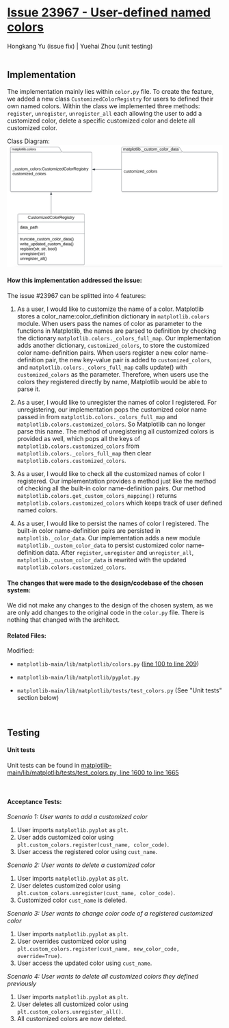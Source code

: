 # [Issue 23967 - User-defined named colors](https://github.com/matplotlib/matplotlib/issues/23967)
Hongkang Yu (issue fix) | Yuehai Zhou (unit testing)
<br /><br />

## **Implementation**
The implementation mainly lies within `color.py` file. To create the feature, we added a new class `CustomizedColorRegistry` for users to defined their own named colors. Within the class we implemented three methods: `register`, `unregister`, `unregister_all` each allowing the user to add a customized color, delete a specific customized color and delete all customized color.

Class Diagram: 
![screensh](./img/23967_class_diagram.png)

#### How this implementation addressed the issue:
The issue #23967 can be splitted into 4 features:
1. As a user, I would like to customize the name of a color.
Matplotlib stores a color_name:color_definition dictionary in `matplotlib.colors` module. When users pass the names of color as parameter to the functions in Matplotlib, the names are parsed to definition by checking the dictionary `matplotlib.colors._colors_full_map`. Our implementation adds another dictionary, `customized_colors`, to store the customized color name-definition pairs. When users register a new color name-definition pair, the new key-value pair is added to `customized_colors`, and `matplotlib.colors._colors_full_map` calls update() with `customized_colors` as the parameter. Therefore, when users use the colors they registered directly by name, Matplotlib would be able to parse it.

2. As a user, I would like to unregister the names of color I registered.
For unregistering, our implementation pops the customized color name passed in from `matplotlib.colors._colors_full_map` and `matplotlib.colors.customized_colors`. So Matplotlib can no longer parse this name. The method of unregistering all customized colors is provided as well, which pops all the keys of `matplotlib.colors.customized_colors` from  `matplotlib.colors._colors_full_map` then clear `matplotlib.colors.customized_colors`.

3. As a user, I would like to check all the customized names of color I registered.
Our implementation provides a method just like the method of checking all the built-in color name-definition pairs. Our method `matplotlib.colors.get_custom_colors_mapping()` returns `matplotlib.colors.customized_colors` which keeps track of user defined named colors.

4. As a user, I would like to persist the names of color I registered.
The built-in color name-definition pairs are persisted in `matplotlib._color_data`. Our implementation adds a new module `matplotlib._custom_color_data` to persist customized color name-definition data. After `register`, `unregister` and `unregister_all`, `matplotlib._custom_color_data` is rewrited with the updated `matplotlib.colors.customized_colors`.


#### The changes that were made to the design/codebase of the chosen system:
We did not make any changes to the design of the chosen system, as we are only add changes to the original code in the `color.py` file. There is nothing that changed with the architect. 

#### Related Files:
Modified:
* `matplotlib-main/lib/matplotlib/colors.py` ([line 100 to line 209](https://github.com/sonnmi/d01w23-team-Visual-Learners/blob/bb4e69f05aa3ce22df971e3250a831312a4dfdd0/matplotlib-main/lib/matplotlib/colors.py#L105-L207))

* `matplotlib-main/lib/matplotlib/pyplot.py`

* `matplotlib-main/lib/matplotlib/tests/test_colors.py` (See "Unit tests" section below)

<br />

## **Testing**

#### **Unit tests**
Unit tests can be found in [matplotlib-main/lib/matplotlib/tests/test_colors.py, line 1600 to line 1665](https://github.com/sonnmi/d01w23-team-Visual-Learners/blob/4f76ce84b030509cf5b255dea19c4a8b69ce1320/matplotlib-main/lib/matplotlib/tests/test_axes.py#L3048-L3058)

<br />

#### **Acceptance Tests**:
*Scenario 1: User wants to add a customized color*
1.  User imports `matplotlib.pyplot` as `plt`.
2.  User adds customized color using `plt.custom_colors.register(cust_name, color_code)`.
3.  User access the registered color using `cust_name`.

*Scenario 2: User wants to delete a customized color*
1.  User imports `matplotlib.pyplot` as `plt`.
2.  User deletes customized color using `plt.custom_colors.unregister(cust_name, color_code)`.
3.  Customized color `cust_name` is deleted.

*Scenario 3: User wants to change color code of a registered customized color*
1.  User imports `matplotlib.pyplot` as `plt`.
2.  User overrides customized color using `plt.custom_colors.register(cust_name, new_color_code, override=True)`.
3.  User access the updated color using `cust_name`.

*Scenario 4: User wants to delete all customized colors they defined previously*
1.  User imports `matplotlib.pyplot` as `plt`.
2.  User deletes all customized color using `plt.custom_colors.unregister_all()`.
3.  All customized colors are now deleted.

